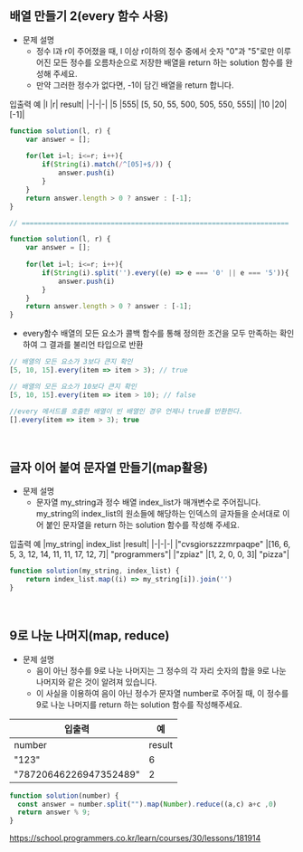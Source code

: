 ## 배열 만들기 2(every 함수 사용)

- 문제 설명
  - 정수 l과 r이 주어졌을 때, l 이상 r이하의 정수 중에서 숫자 "0"과 "5"로만 이루어진 모든 정수를 오름차순으로 저장한 배열을 return 하는 solution 함수를 완성해 주세요.
  - 만약 그러한 정수가 없다면, -1이 담긴 배열을 return 합니다.
 
입출력 예
|l	|r|	result|
|-|-|-|
|5	|555|	[5, 50, 55, 500, 505, 550, 555]|
|10	|20|	[-1]|

```jsx
function solution(l, r) {
    var answer = [];
    
    for(let i=l; i<=r; i++){
        if(String(i).match(/^[05]+$/)) {
            answer.push(i)
        }
    }
    return answer.length > 0 ? answer : [-1];
}

// ==================================================================

function solution(l, r) {
    var answer = [];
    
    for(let i=l; i<=r; i++){
        if(String(i).split('').every((e) => e === '0' || e === '5')){
            answer.push(i)
        }
    }
    return answer.length > 0 ? answer : [-1];
}
```

- every함수
  배열의 모든 요소가 콜백 함수를 통해 정의한 조건을 모두 만족하는 확인하여 그 결과를 불리언 타입으로 반환
```jsx
// 배열의 모든 요소가 3보다 큰지 확인
[5, 10, 15].every(item => item > 3); // true

// 배열의 모든 요소가 10보다 큰지 확인 
[5, 10, 15].every(item => item > 10); // false

//every 메서드를 호출한 배열이 빈 배열인 경우 언제나 true를 반환한다.
[].every(item => item > 3); true
```

<br />

## 글자 이어 붙여 문자열 만들기(map활용)

- 문제 설명
  - 문자열 my_string과 정수 배열 index_list가 매개변수로 주어집니다. my_string의 index_list의 원소들에 해당하는 인덱스의 글자들을 순서대로 이어 붙인 문자열을 return 하는 solution 함수를 작성해 주세요.

입출력 예
|my_string|	index_list	|result|
|-|-|-|
|"cvsgiorszzzmrpaqpe"	|[16, 6, 5, 3, 12, 14, 11, 11, 17, 12, 7]|	"programmers"|
|"zpiaz"	|[1, 2, 0, 0, 3]|	"pizza"|


```jsx
function solution(my_string, index_list) {
    return index_list.map((i) => my_string[i]).join('')
}
```

<br/>

## 9로 나눈 나머지(map, reduce)

- 문제 설명
  - 음이 아닌 정수를 9로 나눈 나머지는 그 정수의 각 자리 숫자의 합을 9로 나눈 나머지와 같은 것이 알려져 있습니다.
  - 이 사실을 이용하여 음이 아닌 정수가 문자열 number로 주어질 때, 이 정수를 9로 나눈 나머지를 return 하는 solution 함수를 작성해주세요.

|입출력| 예|
|-|-|
|number|	result|
|"123"|	6|
|"78720646226947352489"|	2|

```jsx
function solution(number) {
  const answer = number.split("").map(Number).reduce((a,c) a+c ,0)
  return answer % 9;
}
```
https://school.programmers.co.kr/learn/courses/30/lessons/181914










